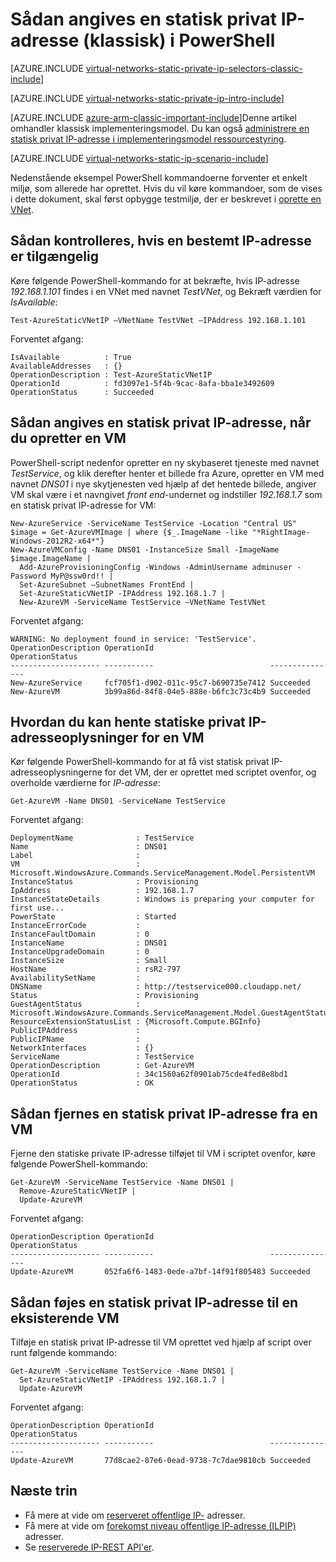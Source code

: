 <properties 
   pageTitle="Sådan angives en statiske privat IP-Adresser i tilstanden Klassisk ved hjælp af PowerShell | Microsoft Azure"
   description="Forstå statisk privat IP'er (fald), og hvordan du administrerer dem i tilstanden Klassisk og PowerShell"
   services="virtual-network"
   documentationCenter="na"
   authors="jimdial"
   manager="carmonm"
   editor="tysonn"
   tags="azure-service-management"
/>
<tags 
   ms.service="virtual-network"
   ms.devlang="na"
   ms.topic="article"
   ms.tgt_pltfrm="na"
   ms.workload="infrastructure-services"
   ms.date="02/02/2016"
   ms.author="jdial" />

# <a name="how-to-set-a-static-private-ip-address-classic-in-powershell"></a>Sådan angives en statisk privat IP-adresse (klassisk) i PowerShell

[AZURE.INCLUDE [virtual-networks-static-private-ip-selectors-classic-include](../../includes/virtual-networks-static-private-ip-selectors-classic-include.md)]

[AZURE.INCLUDE [virtual-networks-static-private-ip-intro-include](../../includes/virtual-networks-static-private-ip-intro-include.md)]

[AZURE.INCLUDE [azure-arm-classic-important-include](../../includes/azure-arm-classic-important-include.md)]Denne artikel omhandler klassisk implementeringsmodel. Du kan også [administrere en statisk privat IP-adresse i implementeringsmodel ressourcestyring](virtual-networks-static-private-ip-arm-ps.md).

[AZURE.INCLUDE [virtual-networks-static-ip-scenario-include](../../includes/virtual-networks-static-ip-scenario-include.md)]

Nedenstående eksempel PowerShell kommandoerne forventer et enkelt miljø, som allerede har oprettet. Hvis du vil køre kommandoer, som de vises i dette dokument, skal først opbygge testmiljø, der er beskrevet i [oprette en VNet](virtual-networks-create-vnet-classic-netcfg-ps.md).

## <a name="how-to-verify-if-a-specific-ip-address-is-available"></a>Sådan kontrolleres, hvis en bestemt IP-adresse er tilgængelig
Køre følgende PowerShell-kommando for at bekræfte, hvis IP-adresse *192.168.1.101* findes i en VNet med navnet *TestVNet*, og Bekræft værdien for *IsAvailable*:

    Test-AzureStaticVNetIP –VNetName TestVNet –IPAddress 192.168.1.101 

Forventet afgang:

    IsAvailable          : True
    AvailableAddresses   : {}
    OperationDescription : Test-AzureStaticVNetIP
    OperationId          : fd3097e1-5f4b-9cac-8afa-bba1e3492609
    OperationStatus      : Succeeded

## <a name="how-to-specify-a-static-private-ip-address-when-creating-a-vm"></a>Sådan angives en statisk privat IP-adresse, når du opretter en VM
PowerShell-script nedenfor opretter en ny skybaseret tjeneste med navnet *TestService*, og klik derefter henter et billede fra Azure, opretter en VM med navnet *DNS01* i nye skytjenesten ved hjælp af det hentede billede, angiver VM skal være i et navngivet *front end*-undernet og indstiller *192.168.1.7* som en statisk privat IP-adresse for VM:

    New-AzureService -ServiceName TestService -Location "Central US"
    $image = Get-AzureVMImage | where {$_.ImageName -like "*RightImage-Windows-2012R2-x64*"}
    New-AzureVMConfig -Name DNS01 -InstanceSize Small -ImageName $image.ImageName |
      Add-AzureProvisioningConfig -Windows -AdminUsername adminuser -Password MyP@ssw0rd!! |
      Set-AzureSubnet –SubnetNames FrontEnd |
      Set-AzureStaticVNetIP -IPAddress 192.168.1.7 |
      New-AzureVM -ServiceName TestService –VNetName TestVNet

Forventet afgang:

    WARNING: No deployment found in service: 'TestService'.
    OperationDescription OperationId                          OperationStatus
    -------------------- -----------                          ---------------
    New-AzureService     fcf705f1-d902-011c-95c7-b690735e7412 Succeeded      
    New-AzureVM          3b99a86d-84f8-04e5-888e-b6fc3c73c4b9 Succeeded  

## <a name="how-to-retrieve-static-private-ip-address-information-for-a-vm"></a>Hvordan du kan hente statiske privat IP-adresseoplysninger for en VM
Kør følgende PowerShell-kommando for at få vist statisk privat IP-adresseoplysningerne for det VM, der er oprettet med scriptet ovenfor, og overholde værdierne for *IP-adresse*:

    Get-AzureVM -Name DNS01 -ServiceName TestService

Forventet afgang:

    DeploymentName              : TestService
    Name                        : DNS01
    Label                       : 
    VM                          : Microsoft.WindowsAzure.Commands.ServiceManagement.Model.PersistentVM
    InstanceStatus              : Provisioning
    IpAddress                   : 192.168.1.7
    InstanceStateDetails        : Windows is preparing your computer for first use...
    PowerState                  : Started
    InstanceErrorCode           : 
    InstanceFaultDomain         : 0
    InstanceName                : DNS01
    InstanceUpgradeDomain       : 0
    InstanceSize                : Small
    HostName                    : rsR2-797
    AvailabilitySetName         : 
    DNSName                     : http://testservice000.cloudapp.net/
    Status                      : Provisioning
    GuestAgentStatus            : Microsoft.WindowsAzure.Commands.ServiceManagement.Model.GuestAgentStatus
    ResourceExtensionStatusList : {Microsoft.Compute.BGInfo}
    PublicIPAddress             : 
    PublicIPName                : 
    NetworkInterfaces           : {}
    ServiceName                 : TestService
    OperationDescription        : Get-AzureVM
    OperationId                 : 34c1560a62f0901ab75cde4fed8e8bd1
    OperationStatus             : OK

## <a name="how-to-remove-a-static-private-ip-address-from-a-vm"></a>Sådan fjernes en statisk privat IP-adresse fra en VM
Fjerne den statiske private IP-adresse tilføjet til VM i scriptet ovenfor, køre følgende PowerShell-kommando:
    
    Get-AzureVM -ServiceName TestService -Name DNS01 |
      Remove-AzureStaticVNetIP |
      Update-AzureVM

Forventet afgang:

    OperationDescription OperationId                          OperationStatus
    -------------------- -----------                          ---------------
    Update-AzureVM       052fa6f6-1483-0ede-a7bf-14f91f805483 Succeeded

## <a name="how-to-add-a-static-private-ip-address-to-an-existing-vm"></a>Sådan føjes en statisk privat IP-adresse til en eksisterende VM
Tilføje en statisk privat IP-adresse til VM oprettet ved hjælp af script over runt følgende kommando:

    Get-AzureVM -ServiceName TestService -Name DNS01 |
      Set-AzureStaticVNetIP -IPAddress 192.168.1.7 |
      Update-AzureVM

Forventet afgang:

    OperationDescription OperationId                          OperationStatus
    -------------------- -----------                          ---------------
    Update-AzureVM       77d8cae2-87e6-0ead-9738-7c7dae9810cb Succeeded 

## <a name="next-steps"></a>Næste trin

- Få mere at vide om [reserveret offentlige IP-](virtual-networks-reserved-public-ip.md) adresser.
- Få mere at vide om [forekomst niveau offentlige IP-adresse (ILPIP)](virtual-networks-instance-level-public-ip.md) adresser.
- Se [reserverede IP-REST API'er](https://msdn.microsoft.com/library/azure/dn722420.aspx).
